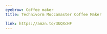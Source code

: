 ```yaml
---
eyebrow: Coffee maker
title: Technivorm Moccamaster Coffee Maker

link: https://amzn.to/3UQXcHF
---
```

